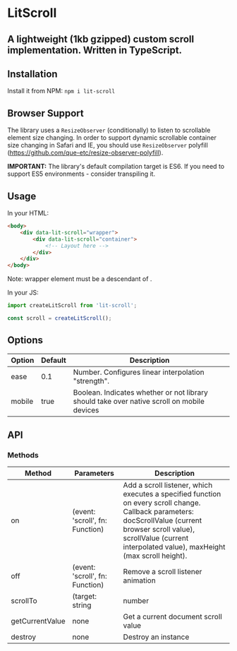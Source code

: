 # LitScroll

## A lightweight (1kb gzipped) custom scroll implementation. Written in TypeScript.

## Installation

Install it from NPM:
`npm i lit-scroll`

## Browser Support

The library uses a `ResizeObserver` (conditionally) to listen to scrollable element size changing. In order to support dynamic scrollable container size changing in Safari and IE, you should use `ResizeObserver` polyfill (<https://github.com/que-etc/resize-observer-polyfill>).

**IMPORTANT:** The library's default compilation target is ES6. If you need to support ES5 environments - consider transpiling it.

## Usage

In your HTML:

```html
<body>
    <div data-lit-scroll="wrapper">
        <div data-lit-scroll="container">
            <!-- Layout here -->
        </div>
    </div>
</body>
```

Note: wrapper element must be a descendant of <body>.

In your JS:

```javascript
import createLitScroll from 'lit-scroll';

const scroll = createLitScroll();
```

## Options

| Option | Default | Description                                                                                |
| ------ | ------- | ------------------------------------------------------------------------------------------ |
| ease   | 0.1     | Number. Configures linear interpolation "strength".                                        |
| mobile | true    | Boolean. Indicates whether or not library should take over native scroll on mobile devices |

## API

### Methods

| Method          | Parameters                      | Description                                                                                                                                                                                                                     |
| --------------- | ------------------------------- | ------------------------------------------------------------------------------------------------------------------------------------------------------------------------------------------------------------------------------- |
| on              | (event: 'scroll', fn: Function) | Add a scroll listener, which executes a specified function on every scroll change. Callback parameters: docScrollValue (current browser scroll value), scrollValue (current interpolated value), maxHeight (max scroll height). |
| off             | (event: 'scroll', fn: Function) | Remove a scroll listener animation                                                                                                                                                                                              |
| scrollTo        | (target: string                 | number                                                                                                                                                                                                                          | Element, opts: { native?: boolean }) | Scroll to an element (via selector, document top offset, or element reference) |
| getCurrentValue | none                            | Get a current document scroll value                                                                                                                                                                                             |
| destroy         | none                            | Destroy an instance                                                                                                                                                                                                             |
